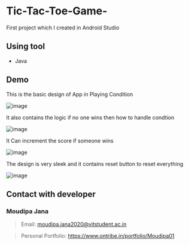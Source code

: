 # Tic-Tac-Toe-Game-
First project which I created in Android Studio 

## Using tool
- Java

## Demo
This is the basic design of App in Playing Condition


![image](https://user-images.githubusercontent.com/64765400/111019763-1d8b9a80-8376-11eb-86ea-99869b8229a4.png)



It also contains the logic if no one wins then how to handle condtion

![image](https://user-images.githubusercontent.com/64765400/111019765-21b7b800-8376-11eb-9ea7-a549924877b5.png)

It Can increment the score if someone wins

![image](https://user-images.githubusercontent.com/64765400/111019769-254b3f00-8376-11eb-8c1f-6583d13ab194.png)



The design is very sleek and it contains reset button to reset everything

![image](https://user-images.githubusercontent.com/64765400/111019781-29775c80-8376-11eb-9fe3-53e21ed89e5e.png)

## Contact with developer
### Moudipa Jana

> Email: moudipa.jana2020@vitstudent.ac.in 

> Personal Portfolio: https://www.ontribe.in/portfolio/Moudipa01




